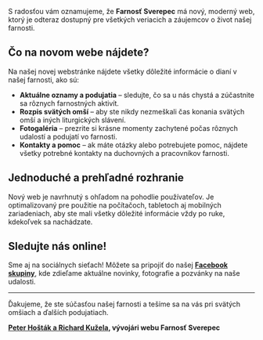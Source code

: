 <!-- title: "Nový web Farnosti Sverepec je spustený!" -->
<!-- date: "2024-09-30" -->
<!-- gallery: "Nový Web Farnosti" -->

S radosťou vám oznamujeme, že **Farnosť Sverepec** má nový, moderný web, ktorý je odteraz dostupný pre všetkých veriacich a záujemcov o život našej farnosti.

## Čo na novom webe nájdete?

Na našej novej webstránke nájdete všetky dôležité informácie o dianí v našej farnosti, ako sú:

- **Aktuálne oznamy a podujatia** – sledujte, čo sa u nás chystá a zúčastnite sa rôznych farnostných aktivít.
- **Rozpis svätých omší** – aby ste nikdy nezmeškali čas konania svätých omší a iných liturgických slávení.
- **Fotogaléria** – prezrite si krásne momenty zachytené počas rôznych udalostí a podujatí vo farnosti.
- **Kontakty a pomoc** – ak máte otázky alebo potrebujete pomoc, nájdete všetky potrebné kontakty na duchovných a pracovníkov farnosti.

## Jednoduché a prehľadné rozhranie

Nový web je navrhnutý s ohľadom na pohodlie používateľov. Je optimalizovaný pre použitie na počítačoch, tabletoch aj mobilných zariadeniach, aby ste mali všetky dôležité informácie vždy po ruke, kdekoľvek sa nachádzate.

## Sledujte nás online!

Sme aj na sociálnych sieťach! Môžete sa pripojiť do našej **[Facebook skupiny](https://www.facebook.com/groups/353212254755683/)**, kde zdieľame aktuálne novinky, fotografie a pozvánky na naše udalosti.

---

Ďakujeme, že ste súčasťou našej farnosti a tešíme sa na vás pri svätých omšiach a ďalších podujatiach.

**[Peter Hošták a Richard Kužela](https://deadcode.is-a.dev), vývojári webu Farnosť Sverepec**